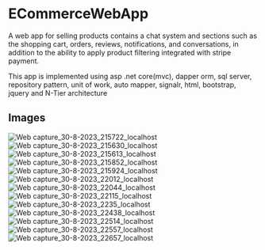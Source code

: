 # ECommerceWebApp

A web app for selling products contains a chat system and sections such as the shopping cart, orders, reviews, notifications, and conversations, in addition to the ability to apply product filtering integrated with stripe payment.

This app is implemented using asp .net core(mvc), dapper orm, sql server, repository pattern, unit of work, auto mapper, signalr, html, bootstrap, jquery and N-Tier architecture

## Images
![Web capture_30-8-2023_215722_localhost](https://github.com/hema325/ECommerceWebApp/assets/74411228/5042ed21-977e-4c1f-8e57-f060695067b3)
![Web capture_30-8-2023_215630_localhost](https://github.com/hema325/ECommerceWebApp/assets/74411228/f293a3d6-a3df-48ee-b943-240ff7b29cdd)
![Web capture_30-8-2023_215613_localhost](https://github.com/hema325/ECommerceWebApp/assets/74411228/9f979c26-6c46-454f-8009-c52dc366369e)
![Web capture_30-8-2023_215852_localhost](https://github.com/hema325/ECommerceWebApp/assets/74411228/d96eecca-b244-4f01-9ccc-3835cc1bf469)
![Web capture_30-8-2023_215924_localhost](https://github.com/hema325/ECommerceWebApp/assets/74411228/8c7cf18d-33d6-4904-a979-170866e915f2)
![Web capture_30-8-2023_22012_localhost](https://github.com/hema325/ECommerceWebApp/assets/74411228/45b35d4f-ecae-4be4-83a7-6d7348111fdf)
![Web capture_30-8-2023_22044_localhost](https://github.com/hema325/ECommerceWebApp/assets/74411228/a7620316-1393-4257-ab2a-0dc9fab766f6)
![Web capture_30-8-2023_22115_localhost](https://github.com/hema325/ECommerceWebApp/assets/74411228/2559d76e-1227-4057-a6e5-a6d1c641b6dc)
![Web capture_30-8-2023_2235_localhost](https://github.com/hema325/ECommerceWebApp/assets/74411228/ca129e44-9ac6-4444-b03d-496e0be887fb)
![Web capture_30-8-2023_22438_localhost](https://github.com/hema325/ECommerceWebApp/assets/74411228/18844713-fb85-4469-accd-a374d7575745)
![Web capture_30-8-2023_22514_localhost](https://github.com/hema325/ECommerceWebApp/assets/74411228/5db0ad46-c393-4f3d-9948-e00f206c1133)
![Web capture_30-8-2023_22557_localhost](https://github.com/hema325/ECommerceWebApp/assets/74411228/63db9aba-9f6a-4362-a2f5-e260dc1e77a2)
![Web capture_30-8-2023_22657_localhost](https://github.com/hema325/ECommerceWebApp/assets/74411228/96ed472d-ccce-4518-9149-301603bb0a2d)
